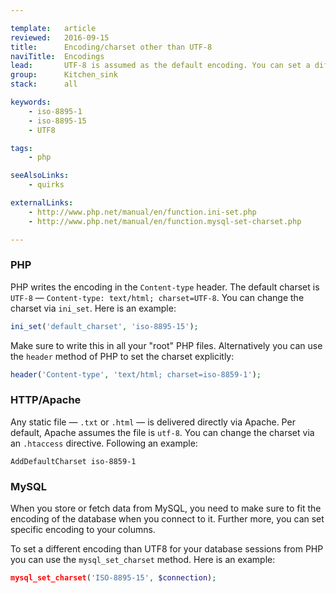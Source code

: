 ```yaml
---

template:   article
reviewed:   2016-09-15
title:      Encoding/charset other than UTF-8
naviTitle:  Encodings
lead:       UTF-8 is assumed as the default encoding. You can set a different encoding manually — if you really want. This is on how to change the character encodings with fortrabbit.
group:      Kitchen_sink
stack:      all

keywords:
    - iso-8895-1
    - iso-8895-15
    - UTF8

tags:
    - php

seeAlsoLinks:
    - quirks

externalLinks:
    - http://www.php.net/manual/en/function.ini-set.php
    - http://www.php.net/manual/en/function.mysql-set-charset.php

---
```




### PHP

PHP writes the encoding in the `Content-type` header. The default charset is `UTF-8` — `Content-type: text/html; charset=UTF-8`. You can change the charset via `ini_set`. Here is an example:

```php
ini_set('default_charset', 'iso-8895-15');
```

Make sure to write this in all your "root" PHP files. Alternatively you can use the `header` method of PHP to set the charset explicitly:

```php
header('Content-type', 'text/html; charset=iso-8859-1');
```

### HTTP/Apache

Any static file — `.txt` or `.html` — is delivered directly via Apache. Per default, Apache assumes the file is `utf-8`. You can change the charset via an `.htaccess` directive. Following an example:

```
AddDefaultCharset iso-8859-1
```

### MySQL

When you store or fetch data from MySQL, you need to make sure to fit the encoding of the database when you connect to it. Further more, you can set specific encoding to your columns.

To set a different encoding than UTF8 for your database sessions from PHP you can use the `mysql_set_charset` method. Here is an example:

```php
mysql_set_charset('ISO-8895-15', $connection);
```